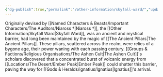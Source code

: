 ```yaml
---
{"dg-publish":true,"permalink":"/other-information/skyfall-ward/","updated":"2025-08-11T11:53:32.228+01:00"}
---
```


Originally devised by [[Named Characters & Beasts/Important Characters/The Auditors/Niaross †\|Niaross †]], the [[Other Information/Skyfall Ward\|Skyfall Ward]], was an ancient and mystical barrier, had long been maintained by the magic of [[The Ancient Pillars\|The Ancient Pillars]]. These pillars, scattered across the realm, were relics of a bygone age, their power waning with each passing century. [[Groups & Factions/Religious Organisations/The Ashen Cult\|The Ashen Cult]]'s scholars discovered that a concentrated burst of volcanic energy from [[Locations/The Desert/Ember Peak\|Ember Peak]] could shatter this barrier, paving the way for [[Gods & Heralds/Ignatius/Ignatius\|Ignatius]]'s arrival.